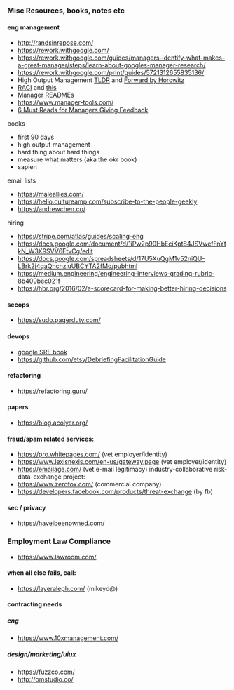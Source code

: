 ### Misc Resources, books, notes etc

#### eng management
- http://randsinrepose.com/
- https://rework.withgoogle.com/
- https://rework.withgoogle.com/guides/managers-identify-what-makes-a-great-manager/steps/learn-about-googles-manager-research/
- https://rework.withgoogle.com/print/guides/5721312655835136/
- High Output Management [TLDR](https://medium.com/@iantien/top-takeaways-from-andy-grove-s-high-output-management-2e0ecfb1ea63) and [Forward by Horowitz](https://a16z.com/2015/11/13/high-output-management/)
- [RACI](http://firstround.com/review/how-this-head-of-engineering-boosted-transparency-at-instagram/) and [this](https://en.wikipedia.org/wiki/Responsibility_assignment_matrix)
- [Manager READMEs](https://hackernoon.com/12-manager-readmes-from-silicon-valleys-top-tech-companies-26588a660afe)
- https://www.manager-tools.com/
- [6 Must Reads for Managers Giving Feedback](http://firstround.com/review/our-6-must-reads-for-managers-to-give-feedback-that-helps-people-grow/)

books
- first 90 days
- high output management
- hard thing about hard things
- measure what matters (aka the okr book)
- sapien

email lists
- https://maleallies.com/
- https://hello.cultureamp.com/subscribe-to-the-people-geekly
- https://andrewchen.co/

hiring
- https://stripe.com/atlas/guides/scaling-eng
- https://docs.google.com/document/d/1iPw2p90HbEciKpt84JSVwefFnYtkN_W3X9SVV6FtvCg/edit
- https://docs.google.com/spreadsheets/d/17U5XuQgM1v52niQU-LBrk2j4qaQhcnziuUBCYTA2fMo/pubhtml
- https://medium.engineering/engineering-interviews-grading-rubric-8b409bec021f
- https://hbr.org/2016/02/a-scorecard-for-making-better-hiring-decisions

#### secops
- https://sudo.pagerduty.com/

#### devops
- [google SRE book](https://landing.google.com/sre/book/index.html)
- https://github.com/etsy/DebriefingFacilitationGuide

#### refactoring
- https://refactoring.guru/

#### papers
- https://blog.acolyer.org/

#### fraud/spam related services:
- https://pro.whitepages.com/ (vet employer/identity)
- https://www.lexisnexis.com/en-us/gateway.page (vet employer/identity)
- https://emailage.com/ (vet e-mail legitimacy)
industry-collaborative risk-data-exchange project:
- https://www.zerofox.com/ (commercial company)
- https://developers.facebook.com/products/threat-exchange (by fb)

#### sec / privacy
- https://haveibeenpwned.com/

### Employment Law Compliance
- https://www.lawroom.com/

#### when all else fails, call:
- https://layeraleph.com/ (mikeyd@)

#### contracting needs
##### eng
- https://www.10xmanagement.com/
##### design/marketing/uiux
- https://fuzzco.com/
- http://omstudio.co/
